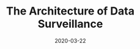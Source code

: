 ---
layout: blog-post
title: "The Architecture of Data Surveillance"
date: 2020-03-22
categories: writing
tags: Misc
description: This article looks at how data surveillance, migrating from online to offline spaces, is starting to affect the role of architecture and its tangible products.
link: https://medium.com/making-culture/the-architecture-of-data-surveillance-614822b7e5dd?source=collection_home---4------0-----------------------
---